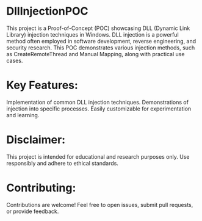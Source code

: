 # DllInjectionPOC
This project is a Proof-of-Concept (POC) showcasing DLL (Dynamic Link Library) injection techniques in Windows.
DLL injection is a powerful method often employed in software development, reverse engineering, and security research. This POC demonstrates various injection methods, such as CreateRemoteThread and Manual Mapping, along with practical use cases.

# Key Features:

Implementation of common DLL injection techniques.
Demonstrations of injection into specific processes.
Easily customizable for experimentation and learning.

# Disclaimer:
This project is intended for educational and research purposes only. Use responsibly and adhere to ethical standards.

# Contributing:
Contributions are welcome! Feel free to open issues, submit pull requests, or provide feedback.

